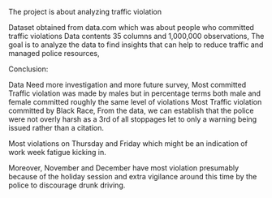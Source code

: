 The project is about analyzing traffic violation




Dataset obtained from data.com which was about people who committed traffic violations
Data contents 35 columns and 1,000,000 observations,
The goal is to analyze the data to find insights that can help to reduce traffic and managed police resources,

Conclusion:

Data Need more investigation and more future survey,
Most committed Traffic violation was made by males but in percentage terms both male and female committed roughly the same level of violations
Most Traffic violation committed by Black Race,
From the data, we can establish that the police were not overly harsh as a 3rd of all stoppages let to only a warning being issued rather than a citation.

Most violations on Thursday and Friday which might be an indication of work week fatigue kicking in.

Moreover, November and December have most violation presumably because of the holiday session and extra vigilance around this time by the police to discourage drunk driving.
